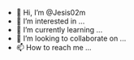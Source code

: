 - 👋 Hi, I’m @Jesis02m
- 👀 I’m interested in ...
- 🌱 I’m currently learning ...
- 💞️ I’m looking to collaborate on ...
- 📫 How to reach me ...

<!---
Jesis02m/Jesis02m is a ✨ special ✨ repository because its `README.md` (this file) appears on your GitHub profile.
You can click the Preview link to take a look at your changes.
--->
